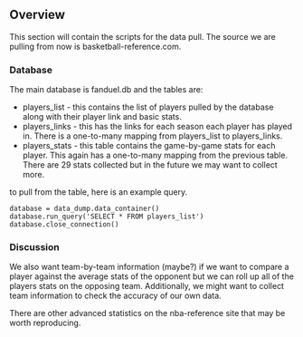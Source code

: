 ## Overview

This section will contain the scripts for the data pull.  The source we are pulling from now is basketball-reference.com.


### Database
The main database is fanduel.db and the tables are:
- players_list - this contains the list of players pulled by the database along with their player link and basic stats.
- players_links - this has the links for each season each player has played in.  There is a one-to-many mapping from players_list to players_links.
- players_stats - this table contains the game-by-game stats for each player.  This again has a one-to-many mapping from the previous table.  There are 29 stats collected but in the future we may want to collect more.


to pull from the table, here is an example query.  

	database = data_dump.data_container()
	database.run_query('SELECT * FROM players_list')
	database.close_connection()
  
  
### Discussion
We also want team-by-team information (maybe?) if we want to compare a player against the average stats of the opponent but we can roll up all of the players stats on the opposing team.  Additionally, we might want to collect team information to check the accuracy of our own data.

There are other advanced statistics on the nba-reference site that may be worth reproducing.
